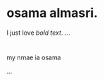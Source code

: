 # osama almasri.
I just love *bold text*.
...
<html>
<h1></h1>
<p>my nmae ia osama </p>
</html>

...